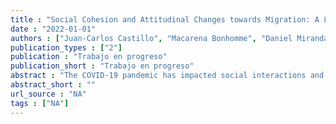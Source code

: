 ```yaml
---
title : "Social Cohesion and Attitudinal Changes towards Migration: A Longitudinal Perspective amid the COVID-19 Pandemic"
date : "2022-01-01"
authors : ["Juan-Carlos Castillo", "Macarena Bonhomme", "Daniel Miranda", "Julio Iturra"]
publication_types : ["2"]
publication : "Trabajo en progreso"
publication_short : "Trabajo en progreso"
abstract : "The COVID-19 pandemic has impacted social interactions and coexistence around the globe in dimensions that go far beyond health issues. In the case of the Global South, the pandemic has developed along with growing migratory flows, generating actual and potential threats to social cohesion. In effect, migrants have historically served as ‘scapegoats’ for unexpected crises as a way to control and manage diversity. Chile is nowadays one of the main destination focus for migration in the Latin American region, where recently certain COVID-19 outbreaks in migrant housing have intensified discrimination. In such a context, there is a need for understanding how the pandemic has potentially changed the way local nationals perceive migrant neighbors in terms of a threat to national identity, labor market participation and conviviality. Drawing on the national social cohesion panel survey study ELSOC (2016-2021, N= 2927) the main aim of this paper is to analyze the changes in attitudes towards migrants over the last years and their relation with individual status and territorial factors. The results indicate that Chileans perceive Latin American and Caribbean migrants more negatively after the pandemic, particularly those respondents with lower educational levels and who live in increasingly multicultural neighborhoods with higher rates of migrant residents"
abstract_short : ""
url_source : "NA"
tags : ["NA"]
---
```

